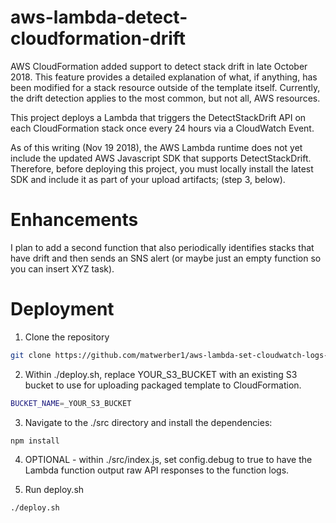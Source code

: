 # aws-lambda-detect-cloudformation-drift

AWS CloudFormation added support to detect stack drift in late October 2018. This feature provides a detailed explanation of what, if anything, 
has been modified for a stack resource outside of the template itself. Currently, the drift detection applies to the most common, but not all, 
AWS resources.

This project deploys a Lambda that triggers the DetectStackDrift API on each CloudFormation stack once every 24 hours via a CloudWatch Event. 

As of this writing (Nov 19 2018), the AWS Lambda runtime does not yet include the updated AWS Javascript SDK that supports DetectStackDrift.
Therefore, before deploying this project, you must locally install the latest SDK and include it as part of your upload artifacts; (step 3, below). 

# Enhancements

I plan to add a second function that also periodically identifies stacks that have drift and then sends an SNS alert (or maybe just an empty function
so you can insert XYZ task).

# Deployment

1. Clone the repository
  ```sh
  git clone https://github.com/matwerber1/aws-lambda-set-cloudwatch-logs-retention
  ```

2. Within ./deploy.sh, replace YOUR_S3_BUCKET with an existing S3 bucket to use for uploading packaged template to CloudFormation. 
  
  ```sh
  BUCKET_NAME=_YOUR_S3_BUCKET
  ```

3. Navigate to the ./src directory and install the dependencies:
  
  ```sh
  npm install
  ```

4. OPTIONAL - within ./src/index.js, set config.debug to true to have the Lambda function output raw API responses to the function logs. 

5. Run deploy.sh

  ```sh
  ./deploy.sh
  ```